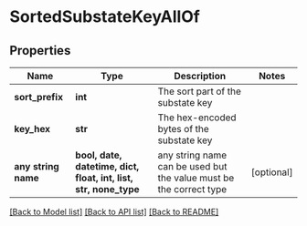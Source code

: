 # SortedSubstateKeyAllOf


## Properties
Name | Type | Description | Notes
------------ | ------------- | ------------- | -------------
**sort_prefix** | **int** | The sort part of the substate key | 
**key_hex** | **str** | The hex-encoded bytes of the substate key | 
**any string name** | **bool, date, datetime, dict, float, int, list, str, none_type** | any string name can be used but the value must be the correct type | [optional]

[[Back to Model list]](../README.md#documentation-for-models) [[Back to API list]](../README.md#documentation-for-api-endpoints) [[Back to README]](../README.md)


